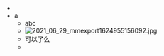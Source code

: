 -
- a
	- abc
	- ![2021_06_29_mmexport1624955156092.jpg](https://cdn.logseq.com/%2F6a2f1cb6-e6bd-4acc-ac49-a47cd54bcacd42f3e072-81aa-4484-99ba-29cc24820f3b2021_06_29_mmexport1624955156092.jpg?Expires=4778579627&Signature=LJzntHQpH~3HefJDe7rfNfUAotqK6SGlFyCqW2vv8EiDdq57GENH8c5ip~fvcv5kxlNzic0pVrcseXnt88Sxbf0adw3TAQobHGmCF-evjHbYeYeqgoHCXdosTHVYp2IvTQL6ZBoQSF8xlq6Ua1eyC4NWwWcwkZLWeJaLTs0pNhhy1xSs3BDdAT8WcYkEEF1Jcrn~w3k53NodyuqcXE8qWID-Kihui03jEcPzoljAwCnGLOt5MvEq47V5hW4hXi6oVNXPdtfarqcDWtSCMYGMpNg~k-JPzXiQ1AqfYL0YERjufZNraZ0DLiy8tJ0wU~z2ys-gN6VrvKfWZ2aC6v3AXw__&Key-Pair-Id=APKAJE5CCD6X7MP6PTEA)
	- 可以了么
	-